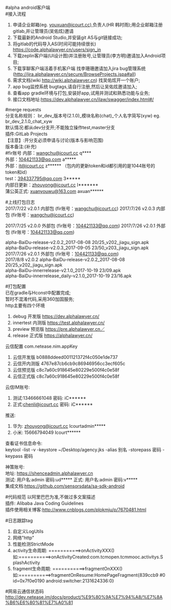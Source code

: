 #alpha android客户端  
#接入流程  
 1. 申请企业邮箱(eg. youxuan@icourt.cc),负责人(HR 韩时雨);用企业邮箱注册gitlab,并让管理员(吴佑炫)邀请  
 2. 下载最新的Android Studio,并安装git AS与git链接成功;  
 3. 将gitlab的代码导入AS(时间可能持续很长) https://code.alphalawyer.cn/users/sign_in  
 4. 下载zeplin客户端(UI设计图)并注册账号,让管理员(李方明)邀请加入Android项目;
 5. 下载享聊客户端活着手机客户端 找李珊珊邀请加入jira bug管理系统 (http://jira.alphalawyer.cn/secure/BrowseProjects.jspa#all)  
 6. 需求文档(wiki http://wiki.alphalawyer.cn) 找吴佑炫开一个账户;  
 7. app bug监控系统 bugtags,请自行注册,然后让吴佑炫邀请加入;  
 8. 查看app gradle环境与打包,安装好app,试用并测试和熟悉功能与业务;
 9. 接口文档地址:https://dev.alphalawyer.cn/ilaw/swagger/index.html#/ 
 
#merge requests  
   分支名称规则： br_dev_版本号(2.1.0)_模块名称(chat)_个人名字简写(xyw)  eg.  br_dev_2.1.0_chat_xyw   
   默认情况:都从dev分支开;不能独立操作test,master分支  
   插件:GitLab Projects  
   【注意】:开分支必须申请与讨论(版本与影响范围)  
   版本备注:(补充)  
#fir账号
 内部：wangchu@icourt.cc   q****  
 外部：104421133@qq.com    a*****  
 外部：it@icourt.cc        z****** （包内的更新token和id都引用的是1044账号的token和id）  
 test：394337795@qq.com    3*****  
 内部日更新：zhouyong@icourt.cc     I*******   
 蒲公英正式: xuanyouwu@163.com axuan******


#上线打包日志  
 2017/7/22 v2.0.1 内部包 (fir账号：wangchu@icourt.cc)
 2017/7/26 v2.0.3 内部包 (fir账号：wangchu@icourt.cc)

 2017/7/25 v2.0.0 外部包 (fir账号：104421133@qq.com)
 2017/7/26 v2.0.1 外部包 (fir账号：104421133@qq.com) 
  
 alpha-BaiDu-release-v2.0.2_2017-08-08 20/25_v202_jiagu_sign.apk  
 alpha-BaiDu-release-v2.0.3_2017-09-05 23/50_v203_jiagu_sign.apk    
 2017/7/26 v2.0.1 外部包 (fir账号：104421133@qq.com)  
 2017/8/8  v2.0.2 alpha-BaiDu-release-v2.0.2_2017-08-08 20/25_v202_jiagu_sign.apk  
 alpha-BaiDu-innerrelease-v2.1.0_2017-10-19 23/09.apk  
 alpha-BaiDu-innerrelease_daily-v2.1.0_2017-10-19 23/16.apk

#打包配置  
 已在gradle与Hconst中配置完成;  
 暂时不混淆代码,采用360加固服务;  
 http主要有四个环境  
 1. debug     开发版   https://dev.alphalawyer.cn/  
 2. innertest 内测版   https://test.alphalawyer.cn/  
 3. preview   预览版   https://pre.alphalawyer.cn／  
 4. release   正式版   https://alphalawyer.cn/  
 
 云信配置 com.netease.nim.appKey
 1. 云信开发版 b0888ddeed001121372f4c050e1de737
 2. 云信开内测版 4767e87cb6cb9c86946956cc3ecf605c
 3. 云信预览版 c8c7a60c918645e80229e500f4c0e58f
 4. 云信正式版 c8c7a60c918645e80229e500f4c0e58f

 云信IM账号:  
 1. 测试:13466661048      密码: iC******  
 2. 正式:chenli@icourt.cc 密码: iC******  
   
 推送:  
 1. 华为: zhouyong@icourt.cc  Icourtadmin*****  
 2. 小米: 15666794049         Icourt******

 查看证书信息命令:  
     keytool -list -v -keystore ~/Desktop/agency.jks -alias 别名 -storepass 密码 -keypass 密码  
      
 神策账号:  
  地址: https://shenceadmin.alphalawyer.cn  
  测试: 用户名:admin 密码:ud***** 
  正式: 用户名:admin 密码:v*****  
  集成文档:https://github.com/sensorsdata/sa-sdk-android   
  
#代码规范
 以阿里巴巴为准,不做过多文案描述  
 插件: Alibaba Java Coding Guidelines  
 插件使用相关博客:http://www.cnblogs.com/plokmju/p/7670481.html  
 
   
#日志跟踪tag
1. 自定义LogUtils
2. 网络"http"
3. 性能检测StrictMode
4. activity生命周期:  ===========>onActivityXXX() 如:===========>onActivityCreated:com.tcmopen.tcmmooc.activitys.SplashActivity
5. fragment生命周期:  ===========>fragmentOnXXX() 如:===========>fragmentOnResume:HomePageFragment{839ccb9 #0 id=0x7f0e0190 android:switcher:2131624336:0}  


#网易云通信状态码
  http://dev.netease.im/docs/product/%E9%80%9A%E7%94%A8/%E7%8A%B6%E6%80%81%E7%A0%81  